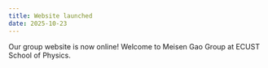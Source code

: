 ```yaml
---
title: Website launched
date: 2025-10-23
---
```


Our group website is now online! Welcome to Meisen Gao Group at ECUST School of Physics.


